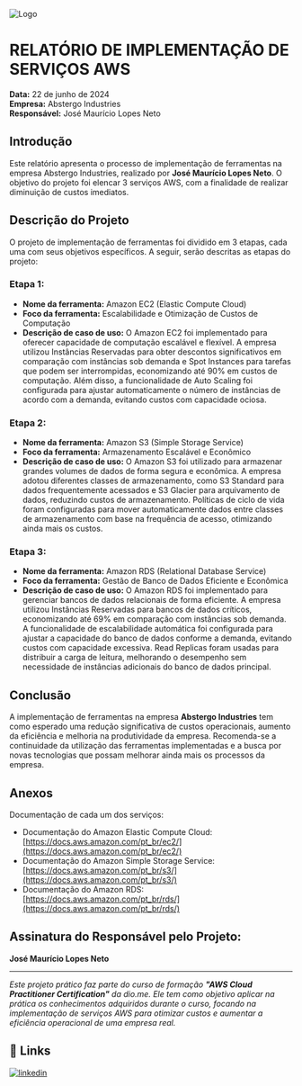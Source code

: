 
![Logo](https://media.licdn.com/dms/image/D4D12AQEmC2CSTK0unw/article-cover_image-shrink_600_2000/0/1691964348159?e=2147483647&v=beta&t=UA2DD5lAEDP28NHD9BRZIoriUAdwNxY8P465qku8lNY)

# RELATÓRIO DE IMPLEMENTAÇÃO DE SERVIÇOS AWS

**Data:** 22 de junho de 2024  
**Empresa:** Abstergo Industries  
**Responsável:** José Maurício Lopes Neto

## Introdução
Este relatório apresenta o processo de implementação de ferramentas na empresa Abstergo Industries, realizado por **José Maurício Lopes Neto**. O objetivo do projeto foi elencar 3 serviços AWS, com a finalidade de realizar diminuição de custos imediatos.

## Descrição do Projeto
O projeto de implementação de ferramentas foi dividido em 3 etapas, cada uma com seus objetivos específicos. A seguir, serão descritas as etapas do projeto:

### Etapa 1:
- **Nome da ferramenta:** Amazon EC2 (Elastic Compute Cloud)
- **Foco da ferramenta:** Escalabilidade e Otimização de Custos de Computação
- **Descrição de caso de uso:**
  O Amazon EC2 foi implementado para oferecer capacidade de computação escalável e flexível. A empresa utilizou Instâncias Reservadas para obter descontos significativos em comparação com instâncias sob demanda e Spot Instances para tarefas que podem ser interrompidas, economizando até 90% em custos de computação. Além disso, a funcionalidade de Auto Scaling foi configurada para ajustar automaticamente o número de instâncias de acordo com a demanda, evitando custos com capacidade ociosa.

### Etapa 2:
- **Nome da ferramenta:** Amazon S3 (Simple Storage Service)
- **Foco da ferramenta:** Armazenamento Escalável e Econômico
- **Descrição de caso de uso:**
  O Amazon S3 foi utilizado para armazenar grandes volumes de dados de forma segura e econômica. A empresa adotou diferentes classes de armazenamento, como S3 Standard para dados frequentemente acessados e S3 Glacier para arquivamento de dados, reduzindo custos de armazenamento. Políticas de ciclo de vida foram configuradas para mover automaticamente dados entre classes de armazenamento com base na frequência de acesso, otimizando ainda mais os custos.

### Etapa 3:
- **Nome da ferramenta:** Amazon RDS (Relational Database Service)
- **Foco da ferramenta:** Gestão de Banco de Dados Eficiente e Econômica
- **Descrição de caso de uso:**
  O Amazon RDS foi implementado para gerenciar bancos de dados relacionais de forma eficiente. A empresa utilizou Instâncias Reservadas para bancos de dados críticos, economizando até 69% em comparação com instâncias sob demanda. A funcionalidade de escalabilidade automática foi configurada para ajustar a capacidade do banco de dados conforme a demanda, evitando custos com capacidade excessiva. Read Replicas foram usadas para distribuir a carga de leitura, melhorando o desempenho sem necessidade de instâncias adicionais do banco de dados principal.

## Conclusão
A implementação de ferramentas na empresa **Abstergo Industries** tem como esperado uma redução significativa de custos operacionais, aumento da eficiência e melhoria na produtividade da empresa. Recomenda-se a continuidade da utilização das ferramentas implementadas e a busca por novas tecnologias que possam melhorar ainda mais os processos da empresa.

## Anexos
Documentação de cada um dos serviços:
- Documentação do Amazon Elastic Compute Cloud: [https://docs.aws.amazon.com/pt_br/ec2/](https://docs.aws.amazon.com/pt_br/ec2/)
- Documentação do Amazon Simple Storage Service: [https://docs.aws.amazon.com/pt_br/s3/](https://docs.aws.amazon.com/pt_br/s3/)
- Documentação do Amazon RDS: [https://docs.aws.amazon.com/pt_br/rds/](https://docs.aws.amazon.com/pt_br/rds/)

## Assinatura do Responsável pelo Projeto:
**José Maurício Lopes Neto**

---

*Este projeto prático faz parte do curso de formação **"AWS Cloud Practitioner Certification"** da dio.me. Ele tem como objetivo aplicar na prática os conhecimentos adquiridos durante o curso, focando na implementação de serviços AWS para otimizar custos e aumentar a eficiência operacional de uma empresa real.*

## 🔗 Links
[![linkedin](https://img.shields.io/badge/linkedin-0A66C2?style=for-the-badge&logo=linkedin&logoColor=white)](https://www.linkedin.com/in/mauriciioneto/)


